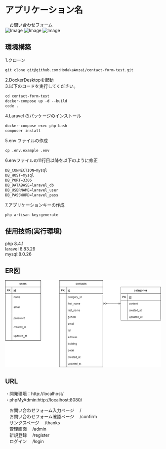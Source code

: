 # アプリケーション名
　お問い合わせフォーム  
 ![Image](https://github.com/user-attachments/assets/ecd31db6-3a4f-4fe3-b9d4-d785f9b64f57)
![Image](https://github.com/user-attachments/assets/844ffbb8-652e-4fff-b7d1-0859e767bdc2)
 ![Image](https://github.com/user-attachments/assets/2a4fc39b-532f-42e1-88f2-12d3897d73d0)

## 環境構築
1.クローン  
```
git clone git@github.com:HodakaAnzai/contact-form-test.git  
```
2.DockerDesktopを起動  
3.以下のコードを実行してください。  
```
cd contact-form-test
docker-compose up -d --build
code .  
```  
4.Laravel のパッケージのインストール  
```
docker-compose exec php bash  
composer install  
```  
5.env ファイルの作成  
```
cp .env.example .env
```  
6.envファイルの11行目以降を以下のように修正  
```text
DB_CONNECTION=mysql
DB_HOST=mysql
DB_PORT=3306
DB_DATABASE=laravel_db 
DB_USERNAME=laravel_user 
DB_PASSWORD=laravel_pass
```  
7.アプリケーションキーの作成   
```
php artisan key:generate 
```  

## 使用技術(実行環境)
   php 8.4.1  
   laravel 8.83.29  
   mysql:8.0.26  

## ER図
![](index.drawio.png)

## URL
・開発環境：http://localhost/  
・phpMyAdmin:http://localhost:8080/  

　お問い合わせフォーム入力ページ
　/  
　お問い合わせフォーム確認ページ
　/confirm  
　サンクスページ
　/thanks  
　管理画面
　/admin  
　新規登録
　/register  
　ログイン
　/login  
